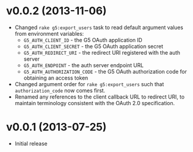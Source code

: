 # v0.0.2 (2013-11-06)

* Changed `rake g5:export_users` task to read default argument values
  from environment variables:
  * `G5_AUTH_CLIENT_ID` - the G5 OAuth application ID
  * `G5_AUTH_CLIENT_SECRET` - the G5 OAuth application secret
  * `G5_AUTH_REDIRECT_URI` - the redirect URI registered with the auth server
  * `G5_AUTH_ENDPOINT` - the auth server endpoint URL
  * `G5_AUTH_AUTHORIZATION_CODE` - the G5 OAuth authorization code for
    obtaining an access token
* Changed argument order for `rake g5:export_users` such that
  `authorization_code` now comes first.
* Renamed any references to the client callback URL to redirect URI, to
  maintain terminology consistent with the OAuth 2.0 specification.

# v0.0.1 (2013-07-25)

* Initial release
